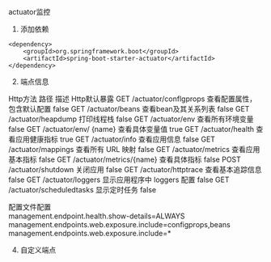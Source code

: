 actuator监控

1. 添加依赖

```
<dependency>
    <groupId>org.springframework.boot</groupId>
    <artifactId>spring-boot-starter-actuator</artifactId>
</dependency>
```

2. 端点信息

Http方法	路径	描述	Http默认暴露
GET	/actuator/conflgprops	查看配置属性，包含默认配置	false
GET	/actuator/beans	        查看bean及其关系列表	false
GET	/actuator/heapdump	打印线程栈	false
GET	/actuator/env	查看所有环境变量	false
GET	/actuator/env/ {name}	查看具体变量值	true
GET	/actuator/health	查看应用健康指标	true
GET	/actuator/info	查看应用信息	false
GET	/actuator/mappings	查看所有 URL 映射	false
GET	/actuator/metrics	查看应用基本指标	false
GET	/actuator/metrics/{name}	查看具体指标	false
POST	/actuator/shutdown	关闭应用	false
GET	/actuator/httptrace	查看基本追踪信息	false
GET	/actuator/loggers	显示应用程序中 loggers 配置	false
GET	/actuator/scheduledtasks	显示定时任务	false

配置文件配置  
management.endpoint.health.show-details=ALWAYS  
management.endpoints.web.exposure.include=configprops,beans  
management.endpoints.web.exposure.include=*

4. 自定义端点